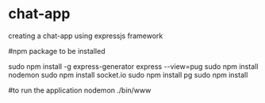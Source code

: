 # chat-app
creating a chat-app using expressjs framework


#npm package to be installed

sudo npm install -g express-generator
express --view=pug
sudo npm install nodemon
sudo npm install socket.io
sudo npm install pg
sudo npm install

#to run the application
nodemon ./bin/www 